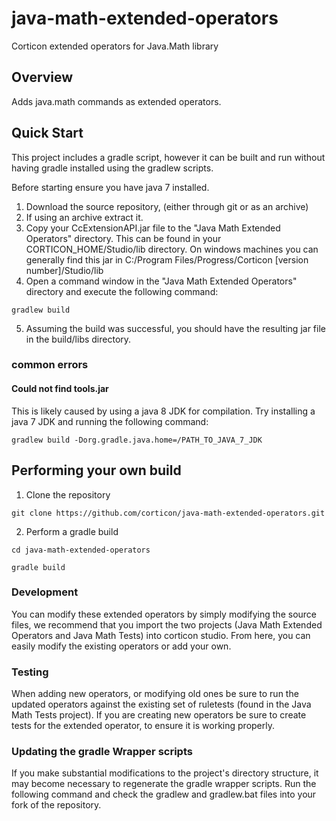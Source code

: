 # java-math-extended-operators
Corticon extended operators for Java.Math library

## Overview
Adds java.math commands as extended operators.

## Quick Start
This project includes a gradle script, however it can be built and run without having gradle installed using the gradlew scripts.

Before starting ensure you have java 7 installed.

1. Download the source repository, (either through git or as an archive)
2. If using an archive extract it.
3. Copy your CcExtensionAPI.jar file to the "Java Math Extended Operators" directory. This can be found in your CORTICON_HOME/Studio/lib directory. On windows machines you can generally find this jar in C:/Program Files/Progress/Corticon [version number]/Studio/lib
4. Open a command window in the "Java Math Extended Operators" directory and execute the following command:

 ```
 gradlew build
 ```

5. Assuming the build was successful, you should have the resulting jar file in the build/libs directory.

### common errors
#### Could not find tools.jar
 This is likely caused by using a java 8 JDK for compilation. Try installing a java 7 JDK and running the following command:
 ```
 gradlew build -Dorg.gradle.java.home=/PATH_TO_JAVA_7_JDK
 ```

## Performing your own build

 1. Clone the repository
 ```
 git clone https://github.com/corticon/java-math-extended-operators.git
 ```

 2. Perform a gradle build
 ```
 cd java-math-extended-operators
 ```
 ```
 gradle build
 ```

### Development
You can modify these extended operators by simply modifying the source files, we recommend that you import the two projects (Java Math Extended Operators and Java Math Tests) into corticon studio. From here, you can easily modify the existing operators or add your own.

### Testing
When adding new operators, or modifying old ones be sure to run the updated operators against the existing set of ruletests (found in the Java Math Tests project). If you are creating new operators be sure to create tests for the extended operator, to ensure it is working properly.

### Updating the gradle Wrapper scripts
If you make substantial modifications to the project's directory structure, it may become necessary to regenerate the gradle wrapper scripts. Run the following command and check the gradlew and gradlew.bat files into your fork of the repository.
